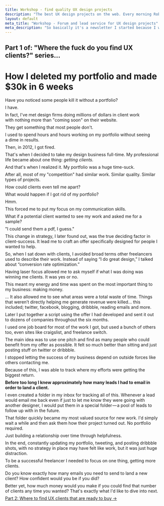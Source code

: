 ```yaml
---
title: Workshop - find quality UX design projects
description: "The best UX design projects on the web. Every morning Robert finds the top opportunities for project-seeking UX designers."
layout: default
meta_title: "Workshop - Forum and lead service for UX design projects"
meta_description: "So basically it's a newsletter I started because I wished I could pay someone to send me all the design projects on job boards."
---
```

<style>
p { margin: .5em 0; }
</style>

<div class="reading text-2xl text-grey-darkest leading-normal max-w-md mx-auto my-4" markdown="1">
<h2 class="mt-8 pt-8 text-grey-dark text-xl font-medium my-1">
Part 1 of: "Where the fuck do you find UX clients?" series...
</h2>
<h1 class="leading-tight font-medium text-3xl">How I deleted my portfolio and made $30k in 6 weeks</h1>

Have you noticed some people kill it without a portfolio? 

I have. 

In fact, I've met design firms doing millions of dollars in client work with nothing more than "coming soon" on their website.

They get something that most people don't. 

I used to spend hours and hours working on my portfolio without seeing a dime in results.

Then, in 2012, I got fired.

That's when I decided to take my design business full-time. My professional life became about one thing: *getting clients.*

And that's when I realized it. My portfolio was a huge time-suck.

After all, most of my "competition" had similar work. Similar quality. Similar types of projects. 

How could clients even tell me apart?

What would happen if I got rid of my portfolio?

Hmm. 

This forced me to put my focus on my communication skills.

What if a potential client wanted to see my work and asked me for a sample?

"I could send them a pdf, I guess." 

This change in strategy, I later found out, was the true deciding factor in client-success. It lead me to craft an offer specifically designed for people I wanted to help.

So, when I sat down with clients, I avoided broad terms other freelancers used to describe their work. Instead of saying “I do great design,” I talked about “conversion rate optimization.”

Having laser focus allowed me to ask myself if what I was doing was winning me clients. It was yes or no.

This meant my energy and time was spent on the most important thing to my business: making money. 

... It also allowed me to see what areas were a total waste of time. Things that weren’t directly helping me generate revenue were killed… this included; twitter, facebook, blogging, dribbble, reading emails and more.

Later I put together a script using the offer I had developed and sent it out to dozens of companies throughout the six months.

I used one job board for most of the work I got, but used a bunch of others too, even sites like craigslist, and freelance switch.

The main idea was to use one pitch and find as many people who could benefit from my offer as possible. It felt so much better than sitting and just posting stuff on twitter or dribbble.

I stopped letting the success of my business depend on outside forces like others contacting me.

Because of this, I was able to track where my efforts were getting the biggest return. 

**Before too long I knew approximately how many leads I had to email in order to land a client.**

I even created a folder in my inbox for tracking all of this. Whenever a lead would email me back even if just to let me know they were going with another designer, I would put them in a special folder — a pool of leads to follow up with in the future.

That folder quickly became my most valued source for new work. I'd simply wait a while and then ask them how their project turned out. No portfolio required. 

Just building a relationship over time through helpfulness.

In the end, constantly updating my portfolio, tweeting, and posting dribbble shots, with no strategy in place may have felt like work, but it was just huge distraction.

To be a successful freelancer I needed to focus on one thing, getting more clients.

Do you know exactly how many emails you need to send to land a new client? How confident would you be if you did?

Better yet, how much money would you make if you could find that number of clients any time you wanted? That's exactly what I'd like to dive into next.

<div class="mb-8 pb-8">
	<a href="/where-to-find-clients/" class="button font-semibold rounded-lg bg-blue text-white text-xl px-6 py-3 inline-block cursor-pointer text-center no-underline my-2 mt-4 hover:bg-blue-dark">Part 2: Where to find UX clients that are ready to buy <span class="ml-2">&rarr;</span></a>
</div>
</div>
